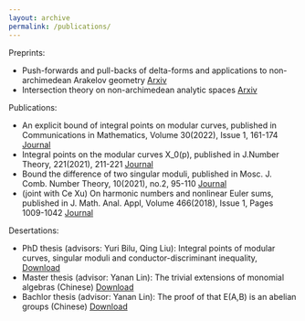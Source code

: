 ```yaml
---
layout: archive
permalink: /publications/
---
```


 Preprints:

  - Push-forwards and pull-backs of delta-forms and applications to non-archimedean Arakelov geometry [Arxiv](https://arxiv.org/abs/2303.04978)
  - Intersection theory on non-archimedean analytic spaces [Arxiv](https://arxiv.org/abs/2301.02629)
    
 Publications:
  - An explicit bound of integral points on modular curves, published in Communications in Mathematics, Volume 30(2022), Issue 1, 161-174 [Journal](https://cm.episciences.org/9389)
  - Integral points on the modular curves X_0(p), published in J.Number Theory, 221(2021), 211-221 [Journal](https://www.sciencedirect.com/science/article/pii/S0022314X2030192X)
  - Bound the difference of two singular moduli, published in Mosc. J. Comb. Number Theory, 10(2021), no.2, 95-110 [Journal](https://msp.org/moscow/2021/10-2/moscow-v10-n2-p02-s.pdf)
  - (joint with Ce Xu) On harmonic numbers and nonlinear Euler sums, published in J. Math. Anal. Appl, Volume 466(2018), Issue 1, Pages 1009-1042 [Journal](https://www.sciencedirect.com/science/article/pii/S0022247X18305274)

 Desertations:
  - PhD thesis (advisors: Yuri Bilu, Qing Liu): Integral points of modular curves, singular moduli and conductor-discriminant inequality, [Download](https://theses.hal.science/tel-02952884/)
  - Master thesis (advisor: Yanan Lin): The trivial extensions of monomial algebras (Chinese) [Download](https://yulin-cai.github.io/assets/masterthesis.pdf)
  - Bachlor thesis (advisor: Yanan Lin): The proof of that E(A,B) is an abelian groups (Chinese) [Download](https://yulin-cai.github.io/assets/E.pdf)
